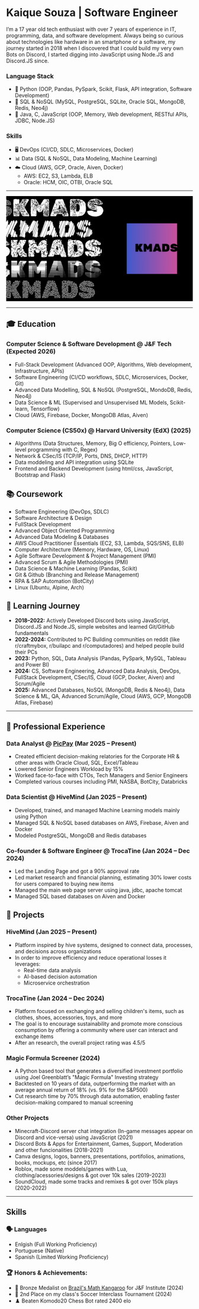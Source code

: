 # Kaique Souza | Software Engineer
I’m a 17 year old tech enthusiast with over 7 years of experience in IT, programming, data, and software development. 
Always being so curious about technologies like hardware in an smartphone or a software, my journey started in 2018 when I discovered that I could build my very own Bots on Discord, I started digging into JavaScript using Node.JS and Discord.JS since.

### Language Stack
- 🥇 Python (OOP, Pandas, PySpark, Scikit, Flask, API integration, Software Development)
- 🥈 SQL & NoSQL (MySQL, PostgreSQL, SQLite, Oracle SQL, MongoDB, Redis, Neo4j)
- 🥉 Java, C, JavaScript (OOP, Memory, Web development, RESTful APIs, JDBC, Node.JS)
### Skills
- 🖥️ DevOps (CI/CD, SDLC, Microservices, Docker)
- 📊 Data (SQL & NoSQL, Data Modeling, Machine Learning)
- ☁️ Cloud (AWS, GCP, Oracle, Aiven, Docker)
  - AWS: EC2, S3, Lambda, ELB
  - Oracle: HCM, OIC, OTBI, Oracle SQL

---

![KMADS](/KMADS-v3.png)

---

## 🎓 Education
### **Computer Science & Software Development @ J&F Tech** (Expected 2026)
  - Full-Stack Development (Advanced OOP, Algorithms, Web development, Infrastructure, APIs)
  - Software Engineering (CI/CD workflows, SDLC, Microservices, Docker, Git)
  - Advanced Data Modelling, SQL & NoSQL (PostgreSQL, MondoDB, Redis, Neo4j)
  - Data Science & ML (Supervised and Unsupervised ML Models, Scikit-learn, Tensorflow)
  - Cloud (AWS, Firebase, Docker, MongoDB Atlas, Aiven)

### **Computer Science (CS50x) @ Harvard University (EdX)** (2025)
  - Algorithms (Data Structures, Memory, Big O efficiency, Pointers, Low-level programming with C, Regex)
  - Network & CSec/IS (TCP/IP, Ports, DNS, DHCP, HTTP)
  - Data moddeling and API integration using SQLite
  - Frontend and Backend Development (using html/css, JavaScript, Bootstrap and Flask)

## 📚 Coursework
- Software Engineering (DevOps, SDLC)
- Software Architecture & Design
- FullStack Development
- Advanced Object Oriented Programming
- Advanced Data Modeling & Databases
- AWS Cloud Practitioner Essentials (EC2, S3, Lambda, SQS/SNS, ELB)
- Computer Architecture (Memory, Hardware, OS, Linux)
- Agile Software Development & Project Management (PMI)
- Advanced Scrum & Agile Methodologies (PMI)
- Data Science & Machine Learning (Pandas, Scikit)
- Git & Github (Branching and Release Management)
- RPA & SAP Automation (BotCity)
- Linux (Ubuntu, Alpine, Arch)

## 📍 Learning Journey
- **2018–2022:** Actively Developed Discord bots using JavaScript, Discord.JS and Node.JS, simple websites and learned Git/GitHub fundamentals
- **2022-2024:** Contributed to PC Building communities on reddit (like r/craftmybox, r/builapc and r/computadores) and helped people build their PCs
- **2023:** Python, SQL, Data Analysis (Pandas, PySpark, MySQL, Tableau and Power BI)
- **2024:** CS, Software Engineering, Advanced Data Analysis, DevOps, FullStack Development, CSec/IS, Cloud (GCP, Docker, Aiven) and Scrum/Agile
- **2025:** Advanced Databases, NoSQL (MongoDB, Redis & Neo4j), Data Science & ML, QA, Advanced Scrum/Agile, Cloud (AWS, GCP, MongoDB Atlas, Firebase)

---

## 💼 Professional Experience
### **Data Analyst @ [PicPay](https://picpay.com/)** (Mar 2025 – Present)
  - Created efficient decision-making relatories for the Corporate HR & other areas with Oracle Cloud, SQL, Excel/Tableau
  - Lowered Senior Engineers Workload by 15%
  - Worked face-to-face with CTOs, Tech Managers and Senior Engineers
  - Completed various courses including PMI, NASBA, BotCity, Databricks

### **Data Scientist @ HiveMind** (Jan 2025 – Present)
  - Developed, trained, and managed Machine Learning models mainly using Python
  - Managed SQL & NoSQL based databases on AWS, Firebase, Aiven and Docker
  - Modeled PostgreSQL, MongoDB and Redis databases

### **Co-founder & Software Engineer @ TrocaTine** (Jan 2024 – Dec 2024)
  - Led the Landing Page and got a 90% approval rate
  - Led market research and financial planning, estimating 30% lower costs for users compared to buying new items
  - Managed the main web page server using java, jdbc, apache tomcat
  - Managed SQL based databases on Aiven and Docker

## 📂 Projects
### **HiveMind** (Jan 2025 – Present)
  - Platform inspired by hive systems, designed to connect data, processes, and decisions across organizations
  - In order to improve efficiency and reduce operational losses it leverages:
    - Real-time data analysis
    - AI-based decision automation
    - Microservice orchestration

### **TrocaTine** (Jan 2024 – Dec 2024)
  - Platform focused on exchanging and selling children's items, such as clothes, shoes, accessories, toys, and more
  - The goal is to encourage sustainability and promote more conscious consumption by offering a community where user can interact and exchange items
  - After an research, the overall project rating was 4.5/5

### **Magic Formula Screener** (2024)
  - A Python based tool that generates a diversified investment portfolio using Joel Greenblatt’s "Magic Formula" Investing strategy
  - Backtested on 10 years of data, outperforming the market with an average annual return of 18% (vs. 9% for the S&P500)
  - Cut research time by 70% through data automation, enabling faster decision-making compared to manual screening

### Other Projects
  - Minecraft-Discord server chat integration (In-game messages appear on Discord and vice-versa) using JavaScript (2021)
  - Discord Bots & Apps for Entertainment, Games, Support, Moderation and other funcionalities (2018-2021)
  - Canva designs, logos, banners, presentations, portifolios, animations, books, mockups, etc (since 2017)
  - Roblox, made some moddels/games with Lua, clothing/acessories/designs & got over 10k sales (2019-2023)
  - SoundCloud, made some tracks and remixes & got over 150k plays (2020-2022)

---

## Skills

### 🗣️ Languages
- Enlgish (Full Working Proficiency)
- Portuguese (Native)
- Spanish (Limited Working Proficiency)

### 🏆 Honors & Achievements:
- 🥉 Bronze Medalist on [Brazil's Math Kangaroo](https://www.cangurudematematicabrasil.com.br/) for J&F Institute (2024)
- 🥈 2nd Place on my class's Soccer Interclass Tournament (2024)
- ♟️ Beaten Komodo20 Chess Bot rated 2400 elo
